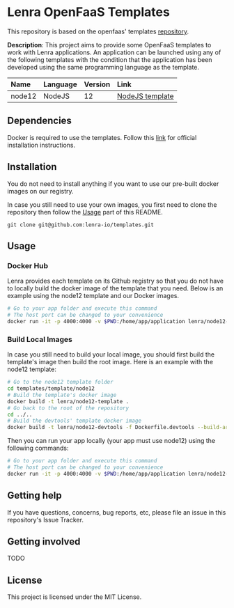 # Lenra OpenFaaS Templates

This repository is based on the openfaas' templates [repository](https://github.com/openfaas/templates).

**Description**:  This project aims to provide some OpenFaaS templates to work with Lenra applications. An application can be launched using any of the following templates with the condition that the application has been developed using the same programming language as the template.

| Name   | Language | Version | Link                                                                                 |
| :----- | :------- | :------ | :----------------------------------------------------------------------------------- |
| node12 | NodeJS   | 12      | [NodeJS template](https://github.com/lenra-io/templates/tree/master/template/node12) |

## Dependencies

Docker is required to use the templates. Follow this [link](https://docs.docker.com/get-docker/) for official installation instructions. 

## Installation

You do not need to install anything if you want to use our pre-built docker images on our registry.

In case you still need to use your own images, you first need to clone the repository then follow the [Usage](#usage) part of this README.

    git clone git@github.com:lenra-io/templates.git

## Usage

### Docker Hub

Lenra provides each template on its Github registry so that you do not have to locally build the docker image of the template that you need. Below is an example using the node12 template and our Docker images.

```bash
# Go to your app folder and execute this command
# The host port can be changed to your convenience
docker run -it -p 4000:4000 -v $PWD:/home/app/application lenra/node12-devtools
```

### Build Local Images

In case you still need to build your local image, you should first build the template's image then build the root image. Here is an example with the node12 template: 

```bash
# Go to the node12 template folder
cd templates/template/node12
# Build the template's docker image
docker build -t lenra/node12-template .
# Go back to the root of the repository
cd ../..
# Build the devtools' template docker image
docker build -t lenra/node12-devtools -f Dockerfile.devtools --build-arg TEMPLATE_IMAGE=lenra/node12-template .
```

Then you can run your app locally (your app must use node12) using the following commands:

```bash
# Go to your app folder and execute this command
# The host port can be changed to your convenience
docker run -it -p 4000:4000 -v $PWD:/home/app/application lenra/node12-devtools 
```

## Getting help

If you have questions, concerns, bug reports, etc, please file an issue in this repository's Issue Tracker.

## Getting involved

TODO



## License
This project is licensed under the MIT License.
